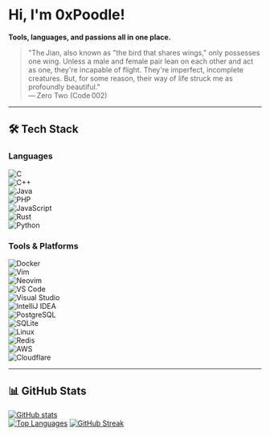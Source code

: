 # Hi, I'm **0xPoodle**!

**Tools, languages, and passions all in one place.**

> "The Jian, also known as "the bird that shares wings," only possesses one wing. Unless a male and female pair lean on each other and act as one, they're incapable of flight. They're imperfect, incomplete creatures. But, for some reason, their way of life struck me as profoundly beautiful."  
> — Zero Two (Code 002)

---

## 🛠️ Tech Stack

### Languages  
![C](https://img.shields.io/badge/-C-00599C?logo=c&logoColor=white)  
![C++](https://img.shields.io/badge/-C%2B%2B-00599C?logo=c%2B%2B&logoColor=white)  
![Java](https://img.shields.io/badge/-Java-007396?logo=java&logoColor=white)  
![PHP](https://img.shields.io/badge/-PHP-777BB4?logo=php&logoColor=white)  
![JavaScript](https://img.shields.io/badge/-JavaScript-F7DF1E?logo=javascript&logoColor=black)  
![Rust](https://img.shields.io/badge/-Rust-000000?logo=rust&logoColor=white)  
![Python](https://img.shields.io/badge/-Python-3776AB?logo=python&logoColor=white)  

### Tools & Platforms  
![Docker](https://img.shields.io/badge/-Docker-2496ED?logo=docker&logoColor=white)  
![Vim](https://img.shields.io/badge/-Vim-019733?logo=vim&logoColor=white)  
![Neovim](https://img.shields.io/badge/-Neovim-57A143?logo=neovim&logoColor=white)  
![VS Code](https://img.shields.io/badge/-VS%20Code-007ACC?logo=visual-studio-code&logoColor=white)  
![Visual Studio](https://img.shields.io/badge/-Visual%20Studio-5C2D91?logo=visual-studio&logoColor=white)  
![IntelliJ IDEA](https://img.shields.io/badge/-IntelliJ%20IDEA-000000?logo=intellij-idea&logoColor=white)  
![PostgreSQL](https://img.shields.io/badge/-PostgreSQL-336791?logo=postgresql&logoColor=white)  
![SQLite](https://img.shields.io/badge/-SQLite-003B57?logo=sqlite&logoColor=white)  
![Linux](https://img.shields.io/badge/-Linux-FCC624?logo=linux&logoColor=black)  
![Redis](https://img.shields.io/badge/-Redis-DC382D?logo=redis&logoColor=white)  
![AWS](https://img.shields.io/badge/-AWS-232F3E?logo=amazon-aws&logoColor=white)  
![Cloudflare](https://img.shields.io/badge/-Cloudflare-F38020?logo=cloudflare&logoColor=white)  

---

## 📊 GitHub Stats  
[![GitHub stats](https://github-readme-stats.vercel.app/api?username=0xPoodle&show_icons=true&theme=dark)](https://github.com/0xPoodle)  
[![Top Languages](https://github-readme-stats.vercel.app/api/top-langs/?username=0xPoodle&layout=compact&theme=dark)](https://github.com/0xPoodle)
[![GitHub Streak](https://github-readme-streak-stats.herokuapp.com/?user=0xPoodle&theme=dark)](https://github.com/0xPoodle)
